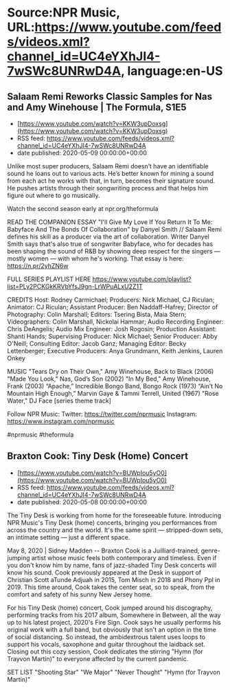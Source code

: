 # Source:NPR Music, URL:https://www.youtube.com/feeds/videos.xml?channel_id=UC4eYXhJI4-7wSWc8UNRwD4A, language:en-US

## Salaam Remi Reworks Classic Samples for Nas and Amy Winehouse | The Formula, S1E5
 - [https://www.youtube.com/watch?v=KKW3upDoxsg](https://www.youtube.com/watch?v=KKW3upDoxsg)
 - RSS feed: https://www.youtube.com/feeds/videos.xml?channel_id=UC4eYXhJI4-7wSWc8UNRwD4A
 - date published: 2020-05-09 00:00:00+00:00

Unlike most super producers, Salaam Remi doesn’t have an identifiable sound he loans out to various acts. He’s better known for mining a sound from each act he works with that, in turn, becomes their signature sound. He pushes artists through their songwriting process and that helps him figure out where to go musically.

Watch the second season early at npr.org/theformula

READ THE COMPANION ESSAY
"I'll Give My Love If You Return It To Me: Babyface And The Bonds Of Collaboration" by Danyel Smith // Salaam Remi defines his skill as a producer via the art of collaboration. Writer Danyel Smith says that's also true of songwriter Babyface, who for decades has been shaping the sound of R&B by showing deep respect for the singers — mostly women — with whom he's working. That essay is here: https://n.pr/2yhZN6w

FULL SERIES PLAYLIST HERE
https://www.youtube.com/playlist?list=PLy2PCKGkKRVbYfsJ9gn-LrWPuALxU2Z1T

CREDITS
Host: Rodney Carmichael; Producers: Nick Michael, CJ Riculan; Animator: CJ Riculan; Assistant Producer: Ben Naddaff-Hafrey; Director of Photography: Colin Marshall; Editors: Tsering Bista, Maia Stern; Videographers: Colin Marshall, Nickolai Hammar; Audio Recording Engineer: Chris DeAngelis; Audio Mix Engineer: Josh Rogosin; Production Assistant: Shanti Hands; Supervising Producer: Nick Michael; Senior Producer: Abby O'Neill; Consulting Editor: Jacob Ganz; Managing Editor: Becky Lettenberger; Executive Producers: Anya Grundmann, Keith Jenkins, Lauren Onkey

MUSIC
"Tears Dry on Their Own," Amy Winehouse, Back to Black (2006)
"Made You Look," Nas, God’s Son (2002)
"In My Bed," Amy Winehouse, Frank (2003)
“Apache,” Incredible Bongo Band, Bongo Rock (1973)
“Ain’t No Mountain High Enough,” Marvin Gaye & Tammi Terrell, United (1967)
"Rose Water," DJ Face [series theme track]

Follow NPR Music:
Twitter: https://twitter.com/nprmusic
Instagram: https://www.instagram.com/nprmusic

#nprmusic #theformula

## Braxton Cook: Tiny Desk (Home) Concert
 - [https://www.youtube.com/watch?v=BUWpIou5yO0](https://www.youtube.com/watch?v=BUWpIou5yO0)
 - RSS feed: https://www.youtube.com/feeds/videos.xml?channel_id=UC4eYXhJI4-7wSWc8UNRwD4A
 - date published: 2020-05-08 00:00:00+00:00

The Tiny Desk is working from home for the foreseeable future. Introducing NPR Music's Tiny Desk (home) concerts, bringing you performances from across the country and the world. It's the same spirit — stripped-down sets, an intimate setting — just a different space.

May 8, 2020 | Sidney Madden -- Braxton Cook is a Juilliard-trained, genre-jumping artist whose music feels both contemporary and timeless. Even if you don't know him by name, fans of jazz-shaded Tiny Desk concerts will know his sound. Cook previously appeared at the Desk in support of Christian Scott aTunde Adjuah in 2015, Tom Misch in 2018 and Phony Ppl in 2019. This time around, Cook takes the center seat, so to speak, from the comfort and safety of his sunny New Jersey home.

For his Tiny Desk (home) concert, Cook jumped around his discography, performing tracks from his 2017 album, Somewhere in Between, all the way up to his latest project, 2020's Fire Sign. Cook says he usually performs his original work with a full band, but obviously that isn't an option in the time of social distancing. So instead, the ambidextrous talent uses loops to support his vocals, saxophone and guitar throughout the laidback set. Closing out this cozy session, Cook dedicates the stirring "Hymn (for Trayvon Martin)" to everyone affected by the current pandemic.

SET LIST
"Shooting Star"
"We Major"
"Never Thought"
"Hymn (for Trayvon Martin)"

